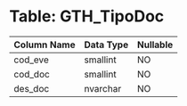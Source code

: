 # Table: GTH_TipoDoc

| Column Name | Data Type | Nullable |
|-------------|-----------|----------|
| cod_eve | smallint | NO |
| cod_doc | smallint | NO |
| des_doc | nvarchar | NO |
